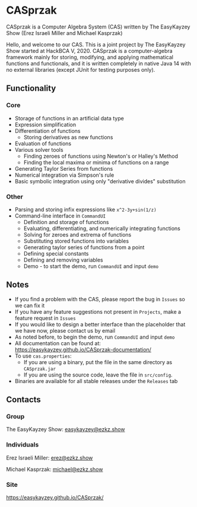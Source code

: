 # CASprzak
CASprzak is a Computer Algebra System (CAS) written by The EasyKayzey Show (Erez Israeli Miller and Michael Kasprzak)

Hello, and welcome to our CAS. This is a joint project by The EasyKayzey Show started at HackBCA V, 2020. CASprzak is a computer-algebra framework mainly for storing, modifying, and applying mathematical functions and functionals, and it is written completely in native Java 14 with no external libraries (except JUnit for testing purposes only).

## Functionality
### Core
- Storage of functions in an artificial data type
- Expression simplification
- Differentiation of functions 
  - Storing derivatives as new functions
- Evaluation of functions
- Various solver tools
  - Finding zeroes of functions using Newton's or Halley's Method
  - Finding the local maxima or minima of functions on a range
- Generating Taylor Series from functions
- Numerical integration via Simpson's rule
- Basic symbolic integration using only "derivative divides" substitution
### Other
- Parsing and storing infix expressions like `x^2-3y+sin(1/z)`
- Command-line interface in `CommandUI`
  - Definition and storage of functions
  - Evaluating, differentiating, and numerically integrating functions
  - Solving for zeroes and extrema of functions
  - Substituting stored functions into variables
  - Generating taylor series of functions from a point
  - Defining special constants
  - Defining and removing variables
  - Demo - to start the demo, run `CommandUI` and input `demo`

## Notes
- If you find a problem with the CAS, please report the bug in `Issues` so we can fix it
- If you have any feature suggestions not present in `Projects`, make a feature request in `Issues`
- If you would like to design a better interface than the placeholder that we have now, please contact us by email
- As noted before, to begin the demo, run `CommandUI` and input `demo`
- All documentation can be found at: https://easykayzey.github.io/CASprzak-documentation/
- To use `cas.properties`:
   - If you are using a binary, put the file in the same directory as `CASprzak.jar`
   - If you are using the source code, leave the file in `src/config`.
- Binaries are available for all stable releases under the `Releases` tab

## Contacts
### Group
The EasyKayzey Show: easykayzey@ezkz.show

### Individuals
Erez Israeli Miller: erez@ezkz.show

Michael Kasprzak: michael@ezkz.show

### Site
https://easykayzey.github.io/CASprzak/
